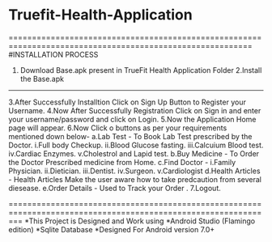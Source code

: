 # Truefit-Health-Application
==========================================================================================================
#INSTALLATION PROCESS

1. Download Base.apk present in TrueFit Health Application Folder
2.Install the Base.apk
-----------------------------------------------------------------------------------------------------------
3.After Successfully Installtion Click on Sign Up Button to Register your Username.
4.Now After Successfully Registration Click on Sign in and enter your username/password and click on Login.
5.Now the Application Home page will appear.
6.Now Click o buttons as per your requirements mentioned down below-
 a.Lab Test - To Book Lab Test prescribed by the Doctor.
              i.Full body Checkup.
             ii.Blood Glucose fasting.
            iii.Calcuium Blood test.
             iv.Cardiac Enzymes.
              v.Cholestrol and Lapid test.
 b.Buy Medicine - To Order the Doctor Prescribed medicine from Home.
 c.Find Doctor - i.Family Physician.
                ii.Dietician.
               iii.Dentist.
                iv.Surgeon.
                 v.Cardiologist
 d.Health Articles - Health Articles Make the user aware how to take predcaution from several diesease.
 e.Order Details - Used to Track your Order .
7.Logout.

===============================================================================================================
*This Project is Designed and Work using 
*Android Studio (Flamingo edition)
*Sqlite Database
*Designed For Android version 7.0+
